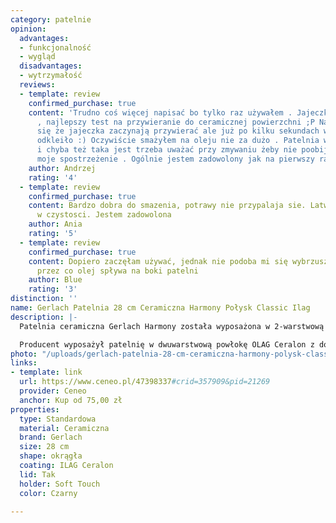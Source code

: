 ```yaml
---
category: patelnie
opinion:
  advantages:
  - funkcjonalność
  - wygląd
  disadvantages:
  - wytrzymałość
  reviews:
  - template: review
    confirmed_purchase: true
    content: 'Trudno coś więcej napisać bo tylko raz używałem . Jajeczka smażyłem
      , najlepszy test na przywieranie do ceramicznej powierzchni ;P Na początku wydawało
      się że jajeczka zaczynają przywierać ale już po kilku sekundach wszystko się
      odkleiło :) Oczywiście smażyłem na oleju nie za dużo . Patelnia wydaje się delikatna
      i chyba też taka jest trzeba uważać przy zmywaniu żeby nie poobijać . To takie
      moje spostrzeżenie . Ogólnie jestem zadowolony jak na pierwszy raz '
    author: Andrzej
    rating: '4'
  - template: review
    confirmed_purchase: true
    content: Bardzo dobra do smazenia, potrawy nie przypalaja sie. Latwa do utrzymania
      w czystosci. Jestem zadowolona
    author: Ania
    rating: '5'
  - template: review
    confirmed_purchase: true
    content: Dopiero zaczęłam używać, jednak nie podoba mi się wybrzuszenie na środku
      przez co olej spływa na boki patelni
    author: Blue
    rating: '3'
distinction: ''
name: Gerlach Patelnia 28 cm Ceramiczna Harmony Połysk Classic Ilag
description: |-
  Patelnia ceramiczna Gerlach Harmony została wyposażona w 2-warstwową powłokę nieprzywierającą, która zapewnia zdrowe smażenie i duszenie potraw bez ich przywierania. Klasyczny, stylowy design w połączeniu z wieloma właściwościami sprawia, że jest to naczynie najwyższej jakości idealne do użytku codziennego, jak i na prezent.

  Producent wyposażył patelnię w dwuwarstwową powłokę OLAG Ceralon z domieszką ceramiczną. Dzięki temu potrawy nie przywierają podczas smażenia. Naczynie jest odporne na uszkodzenia i zarysowania, a także nie odkształca się pod wpływem wysokich temperatur. Odpowiednio grube dno patelni pozwala na równomierne rozprowadzanie ciepła na jej całej powierzchni. Ponadto, wbudowany w dno dysk sprzyja oszczędzaniu energii oraz umożliwia korzystanie z niej na wszystkich kuchenkach. Uchwyt typu Soft Touch nie nagrzewa się, pozwalając użytkownikom na swobodne trzymanie naczynia podczas przygotowywania posiłku.
photo: "/uploads/gerlach-patelnia-28-cm-ceramiczna-harmony-polysk-classic-ilag.png"
links:
- template: link
  url: https://www.ceneo.pl/47398337#crid=357909&pid=21269
  provider: Ceneo
  anchor: Kup od 75,00 zł
properties:
  type: Standardowa
  material: Ceramiczna
  brand: Gerlach
  size: 28 cm
  shape: okrągła
  coating: ILAG Ceralon
  lid: Tak
  holder: Soft Touch
  color: Czarny

---
```

